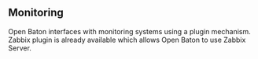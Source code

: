 ## Monitoring

Open Baton interfaces with monitoring systems using a plugin mechanism. Zabbix plugin is already available which allows Open Baton to use Zabbix Server.
